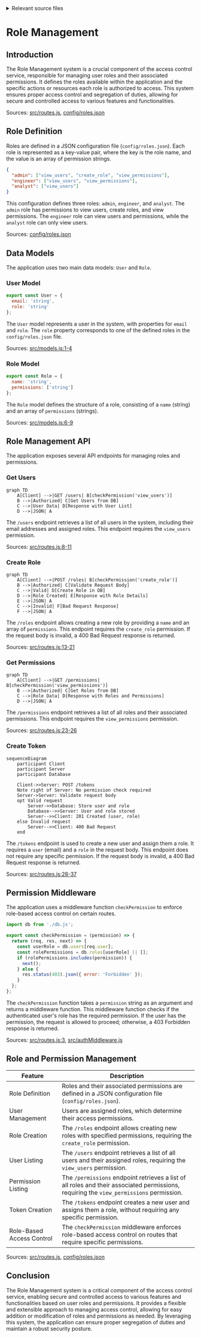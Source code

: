 <details>
<summary>Relevant source files</summary>

The following files were used as context for generating this wiki page:

- [config/roles.json](https://github.com/aanickode/access-control-service/blob/main/config/roles.json)
- [src/models.js](https://github.com/aanickode/access-control-service/blob/main/src/models.js)
- [src/routes.js](https://github.com/aanickode/access-control-service/blob/main/src/routes.js)

</details>

# Role Management

## Introduction

The Role Management system is a crucial component of the access control service, responsible for managing user roles and their associated permissions. It defines the roles available within the application and the specific actions or resources each role is authorized to access. This system ensures proper access control and segregation of duties, allowing for secure and controlled access to various features and functionalities.

Sources: [src/routes.js](), [config/roles.json]()

## Role Definition

Roles are defined in a JSON configuration file (`config/roles.json`). Each role is represented as a key-value pair, where the key is the role name, and the value is an array of permission strings.

```json
{
  "admin": ["view_users", "create_role", "view_permissions"],
  "engineer": ["view_users", "view_permissions"],
  "analyst": ["view_users"]
}
```

This configuration defines three roles: `admin`, `engineer`, and `analyst`. The `admin` role has permissions to view users, create roles, and view permissions. The `engineer` role can view users and permissions, while the `analyst` role can only view users.

Sources: [config/roles.json]()

## Data Models

The application uses two main data models: `User` and `Role`.

### User Model

```javascript
export const User = {
  email: 'string',
  role: 'string'
};
```

The `User` model represents a user in the system, with properties for `email` and `role`. The `role` property corresponds to one of the defined roles in the `config/roles.json` file.

Sources: [src/models.js:1-4]()

### Role Model

```javascript
export const Role = {
  name: 'string',
  permissions: ['string']
};
```

The `Role` model defines the structure of a role, consisting of a `name` (string) and an array of `permissions` (strings).

Sources: [src/models.js:6-9]()

## Role Management API

The application exposes several API endpoints for managing roles and permissions.

### Get Users

```mermaid
graph TD
    A[Client] -->|GET /users| B[checkPermission('view_users')]
    B -->|Authorized| C[Get Users from DB]
    C -->|User Data| D[Response with User List]
    D -->|JSON| A
```

The `/users` endpoint retrieves a list of all users in the system, including their email addresses and assigned roles. This endpoint requires the `view_users` permission.

Sources: [src/routes.js:8-11]()

### Create Role

```mermaid
graph TD
    A[Client] -->|POST /roles| B[checkPermission('create_role')]
    B -->|Authorized| C[Validate Request Body]
    C -->|Valid| D[Create Role in DB]
    D -->|Role Created| E[Response with Role Details]
    E -->|JSON| A
    C -->|Invalid| F[Bad Request Response]
    F -->|JSON| A
```

The `/roles` endpoint allows creating a new role by providing a `name` and an array of `permissions`. This endpoint requires the `create_role` permission. If the request body is invalid, a 400 Bad Request response is returned.

Sources: [src/routes.js:13-21]()

### Get Permissions

```mermaid
graph TD
    A[Client] -->|GET /permissions| B[checkPermission('view_permissions')]
    B -->|Authorized| C[Get Roles from DB]
    C -->|Role Data| D[Response with Roles and Permissions]
    D -->|JSON| A
```

The `/permissions` endpoint retrieves a list of all roles and their associated permissions. This endpoint requires the `view_permissions` permission.

Sources: [src/routes.js:23-26]()

### Create Token

```mermaid
sequenceDiagram
    participant Client
    participant Server
    participant Database

    Client->>Server: POST /tokens
    Note right of Server: No permission check required
    Server->Server: Validate request body
    opt Valid request
        Server->>Database: Store user and role
        Database-->>Server: User and role stored
        Server-->>Client: 201 Created (user, role)
    else Invalid request
        Server-->>Client: 400 Bad Request
    end
```

The `/tokens` endpoint is used to create a new user and assign them a role. It requires a `user` (email) and a `role` in the request body. This endpoint does not require any specific permission. If the request body is invalid, a 400 Bad Request response is returned.

Sources: [src/routes.js:28-37]()

## Permission Middleware

The application uses a middleware function `checkPermission` to enforce role-based access control on certain routes.

```javascript
import db from './db.js';

export const checkPermission = (permission) => {
  return (req, res, next) => {
    const userRole = db.users[req.user];
    const rolePermissions = db.roles[userRole] || [];
    if (rolePermissions.includes(permission)) {
      next();
    } else {
      res.status(403).json({ error: 'Forbidden' });
    }
  };
};
```

The `checkPermission` function takes a `permission` string as an argument and returns a middleware function. This middleware function checks if the authenticated user's role has the required permission. If the user has the permission, the request is allowed to proceed; otherwise, a 403 Forbidden response is returned.

Sources: [src/routes.js:3](), [src/authMiddleware.js]()

## Role and Permission Management

| Feature | Description |
| --- | --- |
| Role Definition | Roles and their associated permissions are defined in a JSON configuration file (`config/roles.json`). |
| User Management | Users are assigned roles, which determine their access permissions. |
| Role Creation | The `/roles` endpoint allows creating new roles with specified permissions, requiring the `create_role` permission. |
| User Listing | The `/users` endpoint retrieves a list of all users and their assigned roles, requiring the `view_users` permission. |
| Permission Listing | The `/permissions` endpoint retrieves a list of all roles and their associated permissions, requiring the `view_permissions` permission. |
| Token Creation | The `/tokens` endpoint creates a new user and assigns them a role, without requiring any specific permission. |
| Role-Based Access Control | The `checkPermission` middleware enforces role-based access control on routes that require specific permissions. |

Sources: [src/routes.js](), [config/roles.json]()

## Conclusion

The Role Management system is a critical component of the access control service, enabling secure and controlled access to various features and functionalities based on user roles and permissions. It provides a flexible and extensible approach to managing access control, allowing for easy addition or modification of roles and permissions as needed. By leveraging this system, the application can ensure proper segregation of duties and maintain a robust security posture.
